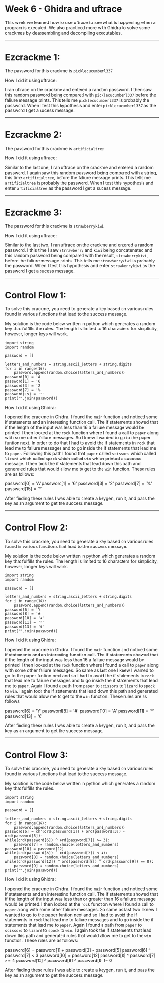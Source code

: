 # Week 6 - Ghidra and uftrace




This week we learned how to use uftrace to see what is happening when a program is executed. We also practiced more with Ghidra to solve some crackmes by deassembling and decompiling executables.




---

# Ezcrackme 1:




The password for this crackme is `picklecucumberl337`

How I did it using uftrace:

I ran uftrace on the crackme and entered a random password. I then saw this random password being compared with `picklecucumberl337` before the faliure message prints. This tells me `picklecucumberl337` is probably the password. When I test this hypothesis and enter `picklecucumberl337` as the password I get a sucess message.



---

# Ezcrackme 2:




The password for this crackme is `artificialtree`

How I did it using uftrace:

Similar to the last one, I ran uftrace on the crackme and entered a random password. I again saw this random password being compared with a string, this time `artificialtree`, before the faliure message prints. This tells me `artificialtree` is probably the password. When I test this hypothesis and enter `artificialtree` as the password I get a sucess message.



---

# Ezcrackme 3:




The password for this crackme is `strawberrykiwi`

How I did it using uftrace:

Similar to the last two, I ran uftrace on the crackme and entered a random password. I this time I saw `strrawberry` and `kiwi`  being concatenated and this random password being compared with the result, `strawberrykiwi`, before the faliure message prints. This tells me `strawberrykiwi` is probably the password. When I test this hypothesis and enter `strawberrykiwi` as the password I get a sucess message.



---

# Control Flow 1:




To solve this crackme, you need to generate a key based on various rules found in various functions that lead to the success message.

My solution is the code below written in python which generates a random key that fulfills the rules. The length is limited to 16 characters for simplicity, however, longer keys will work.

```
import string
import random

password = []

letters_and_numbers = string.ascii_letters + string.digits
for i in range(16):
    password.append(random.choice(letters_and_numbers))
password[0] = 'A'
password[1] = '6'
password[3] = '2'
password[7] = '%'
password[15] = '*'
print("".join(password))
```

How I did it using Ghidra:

I opened the crackme in Ghidra. I found the `main` function and noticed some if statements and an interesting function call. The if statements showed that if the length of the input was less than 16 a faliure message would be printed. I then looked at the `rock` function where I found a call to `paper` along with some other faliure messages. So I knew I wanted to go to the paper funtion next. In order to do that I had to avoid the if statements in `rock` that lead me to faliure messages and to go inside the if statements that lead me to `paper`. Following this path I found that `paper` called `scissors` which called `lizard` which called `spock` which called `win` which printed a success message. I then took the if statements that lead down this path and generated rules that would allow me to get to the `win` function. These rules are as follows:


password[0] = 'A'
password[1] = '6'
password[3] = '2'
password[7] = '%'
password[15] = '*'


After finding these rules I was able to create a keygen, run it, and pass the key as an argument to get the success message.


---

# Control Flow 2:




To solve this crackme, you need to generate a key based on various rules found in various functions that lead to the success message.

My solution is the code below written in python which generates a random key that fulfills the rules. The length is limited to 16 characters for simplicity, however, longer keys will work.

```
import string
import random

password = []

letters_and_numbers = string.ascii_letters + string.digits
for i in range(16):
    password.append(random.choice(letters_and_numbers))
password[6] = 'Y'
password[8] = '#'
password[10] = 'A'
password[11] = '*'
password[13] = '6'
print("".join(password))
```

How I did it using Ghidra:

I opened the crackme in Ghidra. I found the `main` function and noticed some if statements and an interesting function call. The if statements showed that if the length of the input was less than 16 a faliure message would be printed. I then looked at the `rock` function where I found a call to `paper` along with some other faliure messages. So same as last one I knew I wanted to go to the paper funtion next and so I had to avoid the if statements in `rock` that lead me to faliure messages and to go inside the if statements that lead me to `paper`. Again I found a path from `paper` to `scissors` to `lizard` to `spock` to `win`. I again took the if statements that lead down this path and generated rules that would allow me to get to the `win` function. These rules are as follows:


password[6] = 'Y'
password[8] = '#'
password[10] = 'A'
password[11] = '*'
password[13] = '6'


After finding these rules I was able to create a keygen, run it, and pass the key as an argument to get the success message.


---

# Control Flow 3:




To solve this crackme, you need to generate a key based on various rules found in various functions that lead to the success message.

My solution is the code below written in python which generates a random key that fulfills the rules.

```
import string
import random

password = []

letters_and_numbers = string.ascii_letters + string.digits
for i in range(16):
    password.append(random.choice(letters_and_numbers))
password[6] = chr(ord(password[1]) + ord(password[3]) - ord(password[5]))
while(ord(password[6]) ^ ord(password[7]) >= 3):
    password[7] = random.choice(letters_and_numbers)
password[10] = password[12]
while(ord(password[8]) ^ ord(password[7]) < 4):
    password[8] = random.choice(letters_and_numbers)
while(ord(password[12]) ^ ord(password[8]) ^ ord(password[9]) == 0):
    password[9] = random.choice(letters_and_numbers)
print("".join(password))
```

How I did it using Ghidra:

I opened the crackme in Ghidra. I found the `main` function and noticed some if statements and an interesting function call. The if statements showed that if the length of the input was less than or greater than 16 a faliure message would be printed. I then looked at the `rock` function where I found a call to `paper` along with some other faliure messages. So same as last two I knew I wanted to go to the paper funtion next and so I had to avoid the if statements in `rock` that lead me to faliure messages and to go inside the if statements that lead me to `paper`. Again I found a path from `paper` to `scissors` to `lizard` to `spock` to `win`. I again took the if statements that lead down this path and generated rules that would allow me to get to the `win` function. These rules are as follows:


password[6] = password[1] + password[3] - password[5]
password[6] ^ password[7] < 3
password[10] = password[12]
password[8] ^ password[7] >= 4
password[12] ^ password[8] ^ password[9] != 0


After finding these rules I was able to create a keygen, run it, and pass the key as an argument to get the success message.

